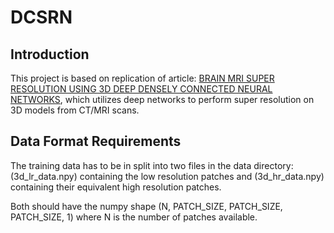 # DCSRN
## Introduction
This project is based on replication of article: [BRAIN MRI SUPER RESOLUTION USING 3D DEEP DENSELY CONNECTED NEURAL NETWORKS](https://arxiv.org/abs/1801.02728), which utilizes deep networks to perform super resolution on 3D models from CT/MRI scans.

## Data Format Requirements
The training data has to be in split into two files in the data directory: (3d_lr_data.npy) containing the low resolution patches and (3d_hr_data.npy) containing their equivalent high resolution patches.

Both should have the numpy shape (N, PATCH_SIZE, PATCH_SIZE, PATCH_SIZE, 1) where N is the number of patches available.
